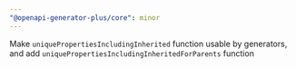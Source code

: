 ```yaml
---
"@openapi-generator-plus/core": minor
---
```


Make `uniquePropertiesIncludingInherited` function usable by generators, and add `uniquePropertiesIncludingInheritedForParents` function
